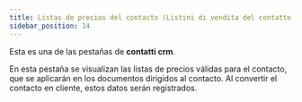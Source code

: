 ```yaml
---
title: Listas de precios del contacto (Listini di vendita del contatto)
sidebar_position: 14
---
```


Esta es una de las pestañas de **contatti crm**.  

En esta pestaña se visualizan las listas de precios válidas para el contacto, que se aplicarán en los documentos dirigidos al contacto. Al convertir el contacto en cliente, estos datos serán registrados.